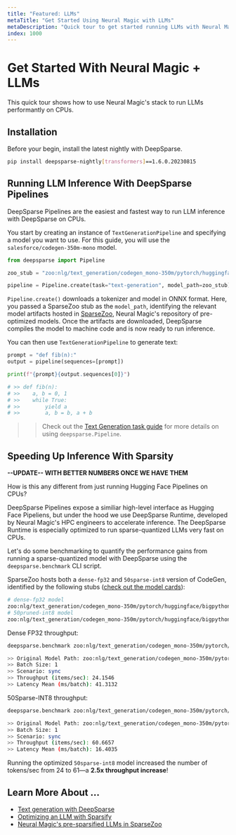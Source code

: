 ```yaml
---
title: "Featured: LLMs"
metaTitle: "Get Started Using Neural Magic with LLMs"
metaDescription: "Quick tour to get started running LLMs with Neural Magic"
index: 1000
---
```


# **Get Started With Neural Magic + LLMs**

This quick tour shows how to use Neural Magic's stack to run LLMs performantly on CPUs.

## **Installation**

Before your begin, install the latest nightly with DeepSparse.

```bash
pip install deepsparse-nightly[transformers]==1.6.0.20230815
```

## **Running LLM Inference With DeepSparse Pipelines**

DeepSparse Pipelines are the easiest and fastest way to run LLM inference with DeepSparse on CPUs.

You start by creating an instance of `TextGenerationPipeline` and specifying a model you want to use. For this guide, you will use the `salesforce/codegen-350m-mono` model.

```python
from deepsparse import Pipeline

zoo_stub = "zoo:nlg/text_generation/codegen_mono-350m/pytorch/huggingface/bigpython_bigquery_thepile/pruned50_quant-none"

pipeline = Pipeline.create(task="text-generation", model_path=zoo_stub)
```

`Pipeline.create()` downloads a tokenizer and model in ONNX format. Here, you passed a SparseZoo stub as the `model_path`, identifying the relevant model artifacts hosted in [SparseZoo](zoo:nlg/text_generation/codegen_mono-350m/pytorch/huggingface/bigpython_bigquery_thepile/pruned50_quant-none), Neural Magic's repository of pre-optimized models. Once the artifacts are downloaded, DeepSparse compiles the model to machine code and is now ready to run inference.

You can then use `TextGenerationPipeline` to generate text:
```python
prompt = "def fib(n):"
output = pipeline(sequences=[prompt])

print(f"{prompt}{output.sequences[0]}")

# >> def fib(n):
# >>    a, b = 0, 1
# >>    while True:
# >>        yield a
# >>        a, b = b, a + b
```

>> Check out the [Text Generation task guide](tasks/text-generation/inference.md) for more details on using `deepsparse.Pipeline`.

## **Speeding Up Inference With Sparsity**

**--UPDATE-- WITH BETTER NUMBERS ONCE WE HAVE THEM**

How is this any different from just running Hugging Face Pipelines on CPUs?

DeepSparse Pipelines expose a similiar high-level interface as Hugging Face Pipeliens, but under the hood we use DeepSparse Runtime, developed by Neural Magic's HPC engineers to accelerate inference. The DeepSparse Runtime is especially optimized to run sparse-quantized LLMs very fast on CPUs.

Let's do some benchmarking to quantify the performance gains from running a sparse-quantized model with DeepSparse using the `deepsparse.benchmark` CLI script. 

SparseZoo hosts both a `dense-fp32` and `50sparse-int8` version of CodeGen, identified by the following stubs ([check out the model cards](https://sparsezoo.neuralmagic.com/?useCase=text_generation&datasets=bigpython_bigquery_thepile&architectures=codegen_mono&subArchitectures=350m&ungrouped=true&sort=null)):

```bash
# dense-fp32 model
zoo:nlg/text_generation/codegen_mono-350m/pytorch/huggingface/bigpython_bigquery_thepile/base-none
# 50pruned-int8 model
zoo:nlg/text_generation/codegen_mono-350m/pytorch/huggingface/bigpython_bigquery_thepile/pruned50_quant-none
```

Dense FP32 throughput:
```bash
deepsparse.benchmark zoo:nlg/text_generation/codegen_mono-350m/pytorch/huggingface/bigpython_bigquery_thepile/base-none

>> Original Model Path: zoo:nlg/text_generation/codegen_mono-350m/pytorch/huggingface/bigpython_bigquery_thepile/base-none
>> Batch Size: 1
>> Scenario: sync
>> Throughput (items/sec): 24.1546
>> Latency Mean (ms/batch): 41.3132
```

50Sparse-INT8 throughput:
```bash
deepsparse.benchmark zoo:nlg/text_generation/codegen_mono-350m/pytorch/huggingface/bigpython_bigquery_thepile/pruned50_quant-none

>> Original Model Path: zoo:nlg/text_generation/codegen_mono-350m/pytorch/huggingface/bigpython_bigquery_thepile/pruned50_quant-none
>> Batch Size: 1
>> Scenario: sync
>> Throughput (items/sec): 60.6657
>> Latency Mean (ms/batch): 16.4035
```

Running the optimized `50sparse-int8` model increased the number of tokens/sec from 24 to 61&mdash;a **2.5x throughput increase**!

## **Learn More About ...**

- [Text generation with DeepSparse](../tasks/text-generation/inference.md)
- [Optimizing an LLM with Sparsify](../tasks/text-generation/optimization.md)
- [Neural Magic's pre-sparsified LLMs in SparseZoo](https://sparsezoo.neuralmagic.com/?useCase=text_generation)
